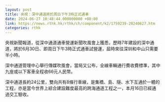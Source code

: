 ```yaml
---
layout: post
title: 央視：深中通道將於周日下午3時正式通車
date: 2024-06-27 10:48:44.000000000 +08:00
link: https://news.rthk.hk/rthk/ch/component/k2/1759239-20240627.htm
categories: rthk
---
```


央視新聞報道，從深中通道通車營運新聞吹風會上獲悉，歷時7年建設的深中通道，將於6月30日、即周日下午3時正式通車試營運，屆時來往深圳和中山只需要半小時。

深中通道管理中心舉行傳媒吹風會，當局又公布，全線車輛通行費收費標準，其中九座或以下客車全程收66元人民幣。

深中通道長約24公里，雙向共有8條行車線，是集橋、島、隧、水下互通於一體的工程，亦是當今世界上綜合建設難度最高的跨海通道工程之一，本月16日已經通過交工驗收。
